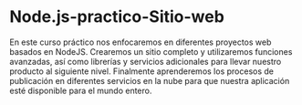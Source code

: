 # Node.js-practico-Sitio-web

En este curso práctico nos enfocaremos en diferentes proyectos web basados en NodeJS. Crearemos un sitio completo y utilizaremos funciones avanzadas, así como librerías y servicios adicionales para llevar nuestro producto al siguiente nivel. Finalmente aprenderemos los procesos de publicación en diferentes servicios en la nube para que nuestra aplicación esté disponible para el mundo entero.
